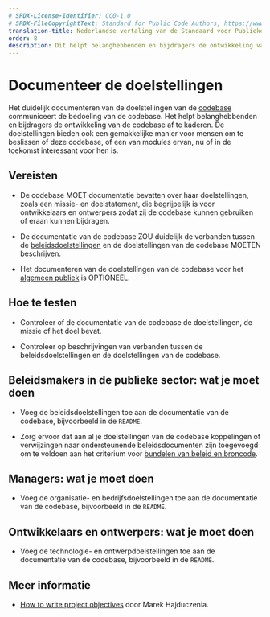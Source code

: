 ```yaml
---
# SPDX-License-Identifier: CC0-1.0
# SPDX-FileCopyrightText: Standard for Public Code Authors, https://www.standardforpubliccode.org/AUTHORS.html
translation-title: Nederlandse vertaling van de Standaard voor Publieke Code
order: 8
description: Dit helpt belanghebbenden en bijdragers de ontwikkeling van de codebase af te kaderen.
---
```


# Documenteer de doelstellingen

Het duidelijk documenteren van de doelstellingen van de [codebase](../glossary.html#codebase) communiceert de bedoeling van de codebase. Het helpt belanghebbenden en bijdragers de ontwikkeling van de codebase af te kaderen. De doelstellingen bieden ook een gemakkelijke manier voor mensen om te beslissen of deze codebase, of een van modules ervan, nu of in de toekomst interessant voor hen is.

## Vereisten

- De codebase MOET documentatie bevatten over haar doelstellingen, zoals een missie- en doelstatement, die begrijpelijk is voor ontwikkelaars en ontwerpers zodat zij de codebase kunnen gebruiken of eraan kunnen bijdragen.

- De documentatie van de codebase ZOU duidelijk de verbanden tussen de [beleidsdoelstellingen](../glossary.html#beleid) en de doelstellingen van de codebase MOETEN beschrijven.

- Het documenteren van de doelstellingen van de codebase voor het [algemeen publiek](../glossary.html#algemeen-publiek) is OPTIONEEL.

## Hoe te testen

- Controleer of de documentatie van de codebase de doelstellingen, de missie of het doel bevat.

- Controleer op beschrijvingen van verbanden tussen de beleidsdoelstellingen en de doelstellingen van de codebase.

## Beleidsmakers in de publieke sector: wat je moet doen

- Voeg de beleidsdoelstellingen toe aan de documentatie van de codebase, bijvoorbeeld in de `README`.

- Zorg ervoor dat aan al je doelstellingen van de codebase koppelingen of verwijzingen naar ondersteunende beleidsdocumenten zijn toegevoegd om te voldoen aan het criterium voor [bundelen van beleid en broncode](bundle-policy-and-source-code.html).

## Managers: wat je moet doen

- Voeg de organisatie- en bedrijfsdoelstellingen toe aan de documentatie van de codebase, bijvoorbeeld in de `README`.

## Ontwikkelaars en ontwerpers: wat je moet doen

- Voeg de technologie- en ontwerpdoelstellingen toe aan de documentatie van de codebase, bijvoorbeeld in de `README`.

## Meer informatie

* [How to write project objectives](http://grouper.ieee.org/groups/802/3/RTPGE/public/may12/hajduczenia_01_0512.pdf) door Marek Hajduczenia.

